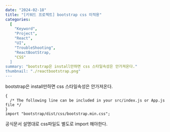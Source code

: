 ```yaml
---
date: "2024-02-18"
title: "[키워드 프로젝트] bootstrap css 미적용"
categories:
  [
    "Keyword",
    "Project",
    "React",
    "UI",
    "TroubleShooting",
    "ReactBootStrap,
    "CSS"
  ]
summary: "bootstrap은 install만하면 css 스타일속성은 안가져온다."
thumbnail: "./reactbootstrap.png"
---
```


bootstrap은 install만하면 css 스타일속성은 안가져온다.

```tsx
{
  /* The following line can be included in your src/index.js or App.js file */
}
import "bootstrap/dist/css/bootstrap.min.css";
```

공식문서 설명대로 css파일도 별도로 import 해야한다.
